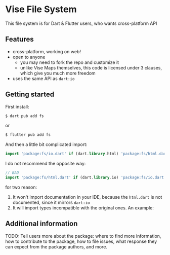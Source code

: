 # Vise File System
This file system is for Dart & Flutter users, who wants cross-platform API

## Features
* cross-platform, working on web!
* open to anyone
	* you may need to fork the repo and customize it
	* unlike Vise Maps themselves, this code is licensed under 3 clauses, which give you much more freedom
* uses the same API as `dart:io`


## Getting started
First install:

```sh
$ dart pub add fs
```

or

```sh
$ flutter pub add fs
```

And then a little bit complicated import:
```dart
import 'package:fs/io.dart' if (dart.library.html) 'package:fs/html.dart';
```

I do not recommend the opposite way:

```dart
// BAD
import 'package:fs/html.dart' if (dart.library.io) 'package:fs/io.dart';
```

for two reason:
1. It won't import documentation in your IDE, because the `html.dart` is not documented, since it mirrors `dart:io`
2. It will import types incompatible with the original ones. An example:


## Additional information

TODO: Tell users more about the package: where to find more information, how to 
contribute to the package, how to file issues, what response they can expect 
from the package authors, and more.
